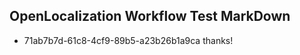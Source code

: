## OpenLocalization Workflow Test MarkDown
* 71ab7b7d-61c8-4cf9-89b5-a23b26b1a9ca thanks!

<!--HONumber=Jul16_HO5-->


